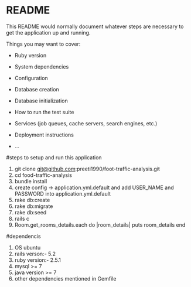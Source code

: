 # README

This README would normally document whatever steps are necessary to get the
application up and running.

Things you may want to cover:

* Ruby version

* System dependencies

* Configuration

* Database creation

* Database initialization

* How to run the test suite

* Services (job queues, cache servers, search engines, etc.)

* Deployment instructions

* ...

#steps to setup and run this application
1. git clone git@github.com:preeti1990/foot-traffic-analysis.git
2. cd food-traffic-analysis
3. bundle install
4. create config -> application.yml.default  and add USER_NAME and PASSWORD into application.yml.default
5. rake db:create
6. rake db:migrate
7. rake db:seed
8. rails c
9. Room.get_rooms_details.each do |room_details|
     puts room_details 
   end

#dependencis
1. OS ubuntu
2. rails verson:- 5.2
3. ruby version:- 2.5.1
4. mysql >= 7
5. java version >= 7
6. other dependencies mentioned in Gemfile
